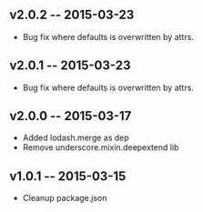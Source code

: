 ## v2.0.2 -- 2015-03-23
* Bug fix where defaults is overwritten by attrs.

## v2.0.1 -- 2015-03-23
* Bug fix where defaults is overwritten by attrs.

## v2.0.0 -- 2015-03-17
* Added lodash.merge as dep
* Remove underscore.mixin.deepextend lib

## v1.0.1 -- 2015-03-15
* Cleanup package.json
